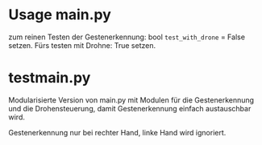 # Usage main.py

zum reinen Testen der Gestenerkennung:
bool `test_with_drone` = False setzen. Fürs testen mit Drohne: True setzen.

# testmain.py

Modularisierte Version von main.py mit Modulen für die Gestenerkennung und die Drohensteuerung, damit Gestenerkennung einfach austauschbar wird.

Gestenerkennung nur bei rechter Hand, linke Hand wird ignoriert.
